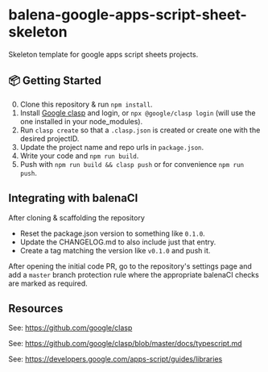 # balena-google-apps-script-sheet-skeleton
Skeleton template for google apps script sheets projects.

## :package: Getting Started
0. Clone this repository & run `npm install`.
1. Install [Google clasp](https://github.com/google/clasp) and login,
  or `npx @google/clasp login` (will use the one installed in your node_modules).
2. Run `clasp create` so that a `.clasp.json` is created or create one with the desired projectID.
3. Update the project name and repo urls in `package.json`.
4. Write your code and `npm run build`.
5. Push with `npm run build && clasp push` or for convenience `npm run push`.

## Integrating with balenaCI

After cloning & scaffolding the repository
* Reset the package.json version to something like `0.1.0`.
* Update the CHANGELOG.md to also include just that entry.
* Create a tag matching the version like `v0.1.0`  and push it.

After opening the initial code PR, go to the repository's settings page and add a
`master` branch protection rule where the appropriate balenaCI checks are marked
as required.


## Resources

See: https://github.com/google/clasp

See: https://github.com/google/clasp/blob/master/docs/typescript.md

See: https://developers.google.com/apps-script/guides/libraries